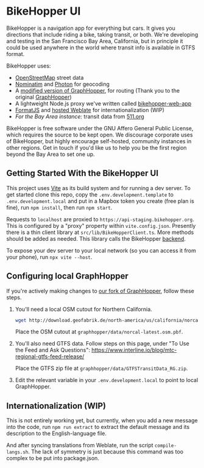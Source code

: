 # BikeHopper UI

BikeHopper is a navigation app for everything but cars. It gives you
directions that include riding a bike, taking transit, or both. We're
developing and testing in the San Francisco Bay Area, California, but
in principle it could be used anywhere in the world where transit info
is available in GTFS format.

BikeHopper uses:

- [OpenStreetMap](https://openstreetmap.org/) street data
- [Nominatim](https://nominatim.org/) and
  [Photon](https://github.com/komoot/photon) for geocoding
- A [modified version of
  GraphHopper](https://github.com/bikehopper/graphhopper), for routing
  (Thank you to the original
  [GraphHopper](https://www.graphhopper.com/))
- A lightweight Node.js proxy we've written called
  [bikehopper-web-app](https://github.com/bikehopper/bikehopper-web-app)
- [FormatJS](https://formatjs.io/) and [hosted
  Weblate](https://hosted.weblate.org/projects/bikehopper/bikehopper-ui/) for
  internationalization (WIP)
- _For the Bay Area instance:_ transit data from
  [511.org](https://511.org/open-data/transit)

BikeHopper is free software under the GNU Affero General Public
License, which requires the source to be kept open. We discourage
corporate uses of BikeHopper, but highly encourage self-hosted,
community instances in other regions. Get in touch if you'd like us to
help you be the first region beyond the Bay Area to set one up.

## Getting Started With the BikeHopper UI

This project uses [Vite](https://vitejs.dev/) as its build system and
for running a dev server. To get started clone this repo,
copy the `.env.development.template` to `.env.development.local` and put in a
Mapbox token you create (free plan is fine), run `npm install`, then run `npm start`.

Requests to `localhost` are proxied to
`https://api-staging.bikehopper.org`. This is configured by a "proxy"
property within `vite.config.json`. Presently there is a thin client
library at `src/lib/BikeHopperClient.ts`. More methods should be added
as needed. This library calls the BikeHopper
[backend](https://github.com/bikehopper/bikehopper-web-app).

To expose your dev server to your local network (so you can access it
from your phone), run `npx vite --host`.

## Configuring local GraphHopper

If you're actively making changes to [our fork of GraphHopper](https://github.com/bikehopper/graphhopper), follow these steps.

1. You'll need a local OSM cutout for Northern California.

   ```sh
   wget http://download.geofabrik.de/north-america/us/california/norcal-latest.osm.pbf
   ```

   Place the OSM cutout at `graphhopper/data/norcal-latest.osm.pbf`.

2. You'll also need GTFS data. Follow steps on this page, under "To Use the Feed and Ask Questions": https://www.interline.io/blog/mtc-regional-gtfs-feed-release/

   Place the GTFS zip file at `graphhopper/data/GTFSTransitData_RG.zip`.

3. Edit the relevant variable in your `.env.development.local` to point to local GraphHopper.

## Internationalization (WIP)

This is not entirely working yet, but currently, when you add a new message into the code, run `npm run extract` to extract the default message and its description to the English-language file.

And after syncing translations from Weblate, run the script `compile-langs.sh`. The lack of symmetry is just because this command was too complex to be put into package.json.
